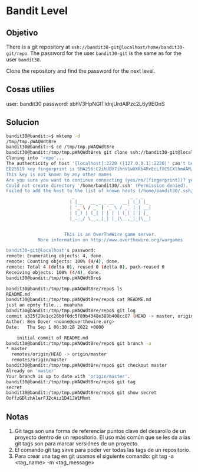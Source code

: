 # Bandit Level

## Objetivo
There is a git repository at `ssh://bandit30-git@localhost/home/bandit30-git/repo`. The password for the user `bandit30-git` is the same as for the user `bandit30`.

Clone the repository and find the password for the next level.

## Cosas utilies
user: bandit30
password: xbhV3HpNGlTIdnjUrdAlPzc2L6y9EOnS

## Solucion
``` bash
bandit30@bandit:~$ mktemp -d
/tmp/tmp.pWAQWdt8re
bandit30@bandit:~$ cd /tmp/tmp.pWAQWdt8re
bandit30@bandit:/tmp/tmp.pWAQWdt8re$ git clone ssh://bandit30-git@localhost:2220/home/bandit30-git/repo
Cloning into 'repo'...
The authenticity of host '[localhost]:2220 ([127.0.0.1]:2220)' can't be established.
ED25519 key fingerprint is SHA256:C2ihUBV7ihnV1wUXRb4RrEcLfXC5CXlhmAAM/urerLY.
This key is not known by any other names
Are you sure you want to continue connecting (yes/no/[fingerprint])? yes
Could not create directory '/home/bandit30/.ssh' (Permission denied).
Failed to add the host to the list of known hosts (/home/bandit30/.ssh/known_hosts).
                         _                     _ _ _
                        | |__   __ _ _ __   __| (_) |_
                        | '_ \ / _` | '_ \ / _` | | __|
                        | |_) | (_| | | | | (_| | | |_
                        |_.__/ \__,_|_| |_|\__,_|_|\__|


                      This is an OverTheWire game server.
            More information on http://www.overthewire.org/wargames

bandit30-git@localhost's password:
remote: Enumerating objects: 4, done.
remote: Counting objects: 100% (4/4), done.
remote: Total 4 (delta 0), reused 0 (delta 0), pack-reused 0
Receiving objects: 100% (4/4), done.
bandit30@bandit:/tmp/tmp.pWAQWdt8re$

bandit30@bandit:/tmp/tmp.pWAQWdt8re/repo$ ls
README.md
bandit30@bandit:/tmp/tmp.pWAQWdt8re/repo$ cat README.md
just an epmty file... muahaha
bandit30@bandit:/tmp/tmp.pWAQWdt8re/repo$ git log
commit a325f29e1cc26b0f0dc5f89b4348e389b408cc87 (HEAD -> master, origin/master, origin/HEAD)
Author: Ben Dover <noone@overthewire.org>
Date:   Thu Sep 1 06:30:28 2022 +0000

    initial commit of README.md
bandit30@bandit:/tmp/tmp.pWAQWdt8re/repo$ git branch -a
* master
  remotes/origin/HEAD -> origin/master
  remotes/origin/master
bandit30@bandit:/tmp/tmp.pWAQWdt8re/repo$ git checkout master
Already on 'master'
Your branch is up to date with 'origin/master'.
bandit30@bandit:/tmp/tmp.pWAQWdt8re/repo$ git tag
secret
bandit30@bandit:/tmp/tmp.pWAQWdt8re/repo$ git show secret
OoffzGDlzhAlerFJ2cAiz1D41JW1Mhmt


```

## Notas
1. Git tags son una forma de referenciar puntos clave del desarollo de un proyecto dentro de un repositorio. El uso más común que se les da a las git tags son para marcar versiónes de un proyecto.
2. El comando git tag sirve para poder ver todas las tags de un repositorio.
3. Para crear una tag en git usamos el siguiente comando: git tag -a <tag_name>  -m <tag_message>